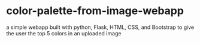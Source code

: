 # color-palette-from-image-webapp
 a simple webapp built with python, Flask, HTML, CSS, and Bootstrap to give the user the top 5 colors in an uploaded image
